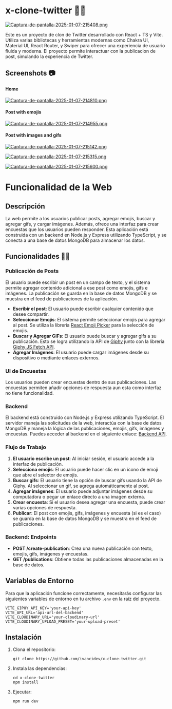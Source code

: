 # x-clone-twitter 👨‍💻

[![Captura-de-pantalla-2025-01-07-215408.png](https://i.postimg.cc/htS32gt2/Captura-de-pantalla-2025-01-07-215408.png)](https://postimg.cc/PPR4qgZD)

Este es un proyecto de clon de Twitter desarrollado con React + TS y Vite. Utiliza varias bibliotecas y herramientas modernas como Chakra UI, Material UI, React Router, y Swiper para ofrecer una experiencia de usuario fluida y moderna. El proyecto permite interactuar con la publicacion de post, simulando la experiencia de Twitter.

## Screenshots 📷
#### Home  

[![Captura-de-pantalla-2025-01-07-214810.png](https://i.postimg.cc/zB9c7gyh/Captura-de-pantalla-2025-01-07-214810.png)](https://postimg.cc/62fc5TL6)

#### Post with emojis

[![Captura-de-pantalla-2025-01-07-214955.png](https://i.postimg.cc/sx70NgWN/Captura-de-pantalla-2025-01-07-214955.png)](https://postimg.cc/8fkHFDtR)

#### Post with images and gifs

[![Captura-de-pantalla-2025-01-07-215142.png](https://i.postimg.cc/05w3Qc40/Captura-de-pantalla-2025-01-07-215142.png)](https://postimg.cc/7bqXtMw5)

[![Captura-de-pantalla-2025-01-07-215315.png](https://i.postimg.cc/65VmVTt7/Captura-de-pantalla-2025-01-07-215315.png)](https://postimg.cc/Tpw0fdyG)

[![Captura-de-pantalla-2025-01-07-215600.png](https://i.postimg.cc/43y2T5tt/Captura-de-pantalla-2025-01-07-215600.png)](https://postimg.cc/cKqBRfF4)


# Funcionalidad de la Web

## Descripción

La web permite a los usuarios publicar posts, agregar emojis, buscar y agregar gifs, y cargar imágenes. Además, ofrece una interfaz para crear encuestas que los usuarios pueden responder. Esta aplicación está construida con un backend en Node.js y Express utilizando TypeScript, y se conecta a una base de datos MongoDB para almacenar los datos.

## Funcionalidades 👨‍💻

### Publicación de Posts 

El usuario puede escribir un post en un campo de texto, y el sistema permite agregar contenido adicional a ese post como emojis, gifs e imágenes. La publicación se guarda en la base de datos MongoDB y se muestra en el feed de publicaciones de la aplicación.

- **Escribir el post**: El usuario puede escribir cualquier contenido que desee compartir.
- **Seleccionar Emojis**: El sistema permite seleccionar emojis para agregar al post. Se utiliza la librería [React Emoji Picker](https://www.npmjs.com/package/emoji-picker-react) para la selección de emojis.
- **Buscar y Agregar GIFs**: El usuario puede buscar y agregar gifs a su publicación. Esto se logra utilizando la API de [Giphy](https://developers.giphy.com/) junto con la librería [Giphy JS Fetch API](https://www.npmjs.com/package/@giphy/js-fetch-api).
- **Agregar Imágenes**: El usuario puede cargar imágenes desde su dispositivo o mediante enlaces externos.

### UI de Encuestas

Los usuarios pueden crear encuestas dentro de sus publicaciones. Las encuestas permiten añadir opciones de respuesta aun esta como interfaz no tiene funcionalidad. 

### Backend

El backend está construido con Node.js y Express utilizando TypeScript. El servidor maneja las solicitudes de la web, interactúa con la base de datos MongoDB y maneja la lógica de las publicaciones, emojis, gifs, imágenes y encuestas. Puedes acceder al backend en el siguiente enlace: [Backend API](https://x-clone-backend-a633.onrender.com/api).


### Flujo de Trabajo

1. **El usuario escribe un post**: Al iniciar sesión, el usuario accede a la interfaz de publicación.
2. **Selecciona emojis**: El usuario puede hacer clic en un ícono de emoji que abre el selector de emojis.
3. **Buscar gifs**: El usuario tiene la opción de buscar gifs usando la API de Giphy. Al seleccionar un gif, se agrega automáticamente al post.
4. **Agregar imágenes**: El usuario puede adjuntar imágenes desde su computadora o pegar un enlace directo a una imagen externa.
5. **Crear encuesta**: Si el usuario desea agregar una encuesta, puede crear varias opciones de respuesta.
6. **Publicar**: El post con emojis, gifs, imágenes y encuesta (si es el caso) se guarda en la base de datos MongoDB y se muestra en el feed de publicaciones.

### Backend: Endpoints

- **POST /create-publication**: Crea una nueva publicación con texto, emojis, gifs, imágenes y encuestas.
- **GET /publications**: Obtiene todas las publicaciones almacenadas en la base de datos.

## Variables de Entorno

Para que la aplicación funcione correctamente, necesitarás configurar las siguientes variables de entorno en tu archivo `.env` en la raíz del proyecto.

```env
VITE_GIPHY_API_KEY='your-api-key'
VITE_API_URL='api-url-del-backend'
VITE_CLOUDINARY_URL='your-cloudinary-url'
VITE_CLOUDINARY_UPLOAD_PRESET='your-upload-preset'
```


## Instalación

1. Clona el repositorio:

   ```
   git clone https://github.com/ivancidev/x-clone-twitter.git
   ```

2. Instala las dependencias:
    ``` 
    cd x-clone-twitter
    npm install
    ```

3. Ejecutar:
    ```
    npm run dev
    ```
